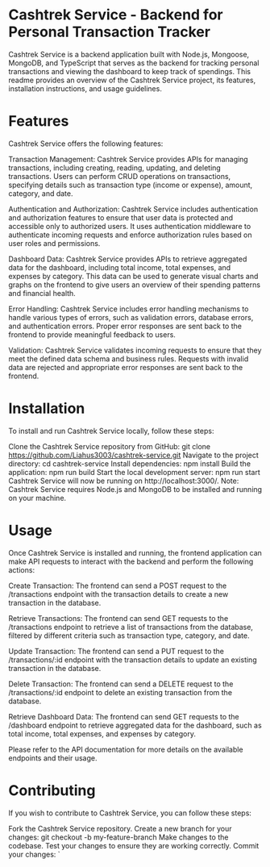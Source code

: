 # Cashtrek Service - Backend for Personal Transaction Tracker
Cashtrek Service is a backend application built with Node.js, Mongoose, MongoDB, and TypeScript that serves as the backend for tracking personal transactions and viewing the dashboard to keep track of spendings. This readme provides an overview of the Cashtrek Service project, its features, installation instructions, and usage guidelines.

# Features
Cashtrek Service offers the following features:

Transaction Management: Cashtrek Service provides APIs for managing transactions, including creating, reading, updating, and deleting transactions. Users can perform CRUD operations on transactions, specifying details such as transaction type (income or expense), amount, category, and date.

Authentication and Authorization: Cashtrek Service includes authentication and authorization features to ensure that user data is protected and accessible only to authorized users. It uses authentication middleware to authenticate incoming requests and enforce authorization rules based on user roles and permissions.

Dashboard Data: Cashtrek Service provides APIs to retrieve aggregated data for the dashboard, including total income, total expenses, and expenses by category. This data can be used to generate visual charts and graphs on the frontend to give users an overview of their spending patterns and financial health.

Error Handling: Cashtrek Service includes error handling mechanisms to handle various types of errors, such as validation errors, database errors, and authentication errors. Proper error responses are sent back to the frontend to provide meaningful feedback to users.

Validation: Cashtrek Service validates incoming requests to ensure that they meet the defined data schema and business rules. Requests with invalid data are rejected and appropriate error responses are sent back to the frontend.

# Installation
To install and run Cashtrek Service locally, follow these steps:

Clone the Cashtrek Service repository from GitHub: git clone https://github.com/Liahus3003/cashtrek-service.git
Navigate to the project directory: cd cashtrek-service
Install dependencies: npm install
Build the application: npm run build
Start the local development server: npm run start
Cashtrek Service will now be running on http://localhost:3000/.
Note: Cashtrek Service requires Node.js and MongoDB to be installed and running on your machine.

# Usage
Once Cashtrek Service is installed and running, the frontend application can make API requests to interact with the backend and perform the following actions:

Create Transaction: The frontend can send a POST request to the /transactions endpoint with the transaction details to create a new transaction in the database.

Retrieve Transactions: The frontend can send GET requests to the /transactions endpoint to retrieve a list of transactions from the database, filtered by different criteria such as transaction type, category, and date.

Update Transaction: The frontend can send a PUT request to the /transactions/:id endpoint with the transaction details to update an existing transaction in the database.

Delete Transaction: The frontend can send a DELETE request to the /transactions/:id endpoint to delete an existing transaction from the database.

Retrieve Dashboard Data: The frontend can send GET requests to the /dashboard endpoint to retrieve aggregated data for the dashboard, such as total income, total expenses, and expenses by category.

Please refer to the API documentation for more details on the available endpoints and their usage.

# Contributing
If you wish to contribute to Cashtrek Service, you can follow these steps:

Fork the Cashtrek Service repository.
Create a new branch for your changes: git checkout -b my-feature-branch
Make changes to the codebase.
Test your changes to ensure they are working correctly.
Commit your changes: `

